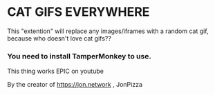 # CAT GIFS EVERYWHERE
This "extention" will replace any images/iframes with a random cat gif, because who doesn't love cat gifs??

### You need to install TamperMonkey to use.

This thing works EPIC on youtube

By the creator of https://jon.network , JonPizza
